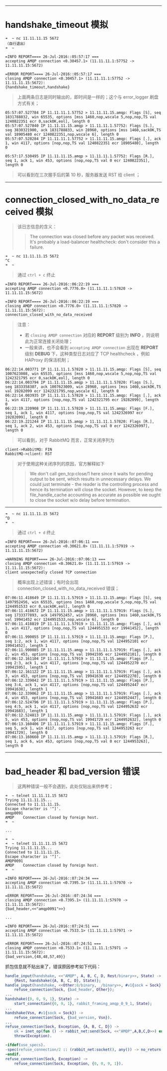 





----------

# handshake_timeout 模拟


```shell
➜  ~ nc 11.11.11.15 5672
（自行退出）
➜  ~
```

```shell
=INFO REPORT==== 26-Jul-2016::05:57:17 ===
accepting AMQP connection <0.30457.1> (11.11.11.1:57752 -> 11.11.11.15:5672)

=ERROR REPORT==== 26-Jul-2016::05:57:17 ===
closing AMQP connection <0.30457.1> (11.11.11.1:57752 -> 11.11.11.15:5672):
{handshake_timeout,handshake}
```
> 上面两条日志是同时输出的，即时间是一样的；这个与 error_logger 刷盘方式有关；

```shell
05:57:07.527784 IP 11.11.11.1.57752 > 11.11.11.15.amqp: Flags [S], seq 1831788832, win 65535, options [mss 1460,nop,wscale 5,nop,nop,TS val 1240822351 ecr 0,sackOK,eol], length 0
05:57:07.527840 IP 11.11.11.15.amqp > 11.11.11.1.57752: Flags [S.], seq 3830321900, ack 1831788833, win 28960, options [mss 1460,sackOK,TS val 18905480 ecr 1240822351,nop,wscale 6], length 0
05:57:07.528284 IP 11.11.11.1.57752 > 11.11.11.15.amqp: Flags [.], ack 1, win 4117, options [nop,nop,TS val 1240822351 ecr 18905480], length 0

05:57:17.530495 IP 11.11.11.15.amqp > 11.11.11.1.57752: Flags [R.], seq 1, ack 1, win 453, options [nop,nop,TS val 0 ecr 1240822351], length 0
```
> 可以看到在三次握手后的第 10 秒，服务器发送 RST 给 client ； 


----------

# connection_closed_with_no_data_received 模拟


> 该日志信息的含义：
>> The connection was closed before any packet was received. It's probably a load-balancer healthcheck: don't consider this a failure.


```shell
➜  ~ nc 11.11.11.15 5672
^C
➜  ~
```
> 通过 `ctrl + c` 终止

```shell
=INFO REPORT==== 26-Jul-2016::06:22:19 ===
accepting AMQP connection <0.7776.0> (11.11.11.1:57820 -> 11.11.11.15:5672)

=INFO REPORT==== 26-Jul-2016::06:22:19 ===
closing AMQP connection <0.7776.0> (11.11.11.1:57820 -> 11.11.11.15:5672):
connection_closed_with_no_data_received
```
> 注意：
> - 若 `closing AMQP connection` 对应的 **REPORT** 级别为 **INFO** ，则说明此为正常连接关闭处理；
> - 一般来讲，也不会看到 `accepting AMQP connection` 出现在 **REPORT** 级别 **DEBUG** 下，这种类型日志对应了 TCP healthcheck ，例如 HAProxy 的保活机制；


```shell
06:22:14.003771 IP 11.11.11.1.57820 > 11.11.11.15.amqp: Flags [S], seq 1007623008, win 65535, options [mss 1460,nop,wscale 5,nop,nop,TS val 1242321795 ecr 0,sackOK,eol], length 0
06:22:14.003794 IP 11.11.11.15.amqp > 11.11.11.1.57820: Flags [S.], seq 1833358307, ack 1007623009, win 28960, options [mss 1460,sackOK,TS val 19282099 ecr 1242321795,nop,wscale 6], length 0
06:22:14.003935 IP 11.11.11.1.57820 > 11.11.11.15.amqp: Flags [.], ack 1, win 4117, options [nop,nop,TS val 1242321795 ecr 19282099], length 0
06:22:19.220908 IP 11.11.11.1.57820 > 11.11.11.15.amqp: Flags [F.], seq 1, ack 1, win 4117, options [nop,nop,TS val 1242326997 ecr 19282099], length 0
06:22:19.221244 IP 11.11.11.15.amqp > 11.11.11.1.57820: Flags [R.], seq 1, ack 2, win 453, options [nop,nop,TS val 0 ecr 1242326997], length 0
```
> 可以看到，对于 RabbitMQ 而言，正常关闭序列为

```sequence
client->RabbitMQ: FIN
RabbitMQ->client: RST
```

> 对于使用这种关闭序列的原因，官方解释如下
>>  We don't call gen_tcp:close/1 here since it waits for pending output to be sent, which results in unnecessary delays. We could just terminate - the reader is the controlling process and hence its termination will close the socket. However, to keep the file_handle_cache accounting as accurate as possible we ought to close the socket w/o delay before termination.


----------


```shell
➜  ~ nc 11.11.11.15 5672
^D
➜  ~
```
> 通过 `ctrl + d` 终止


```shell
=INFO REPORT==== 26-Jul-2016::07:06:11 ===
accepting AMQP connection <0.30621.0> (11.11.11.1:57919 -> 11.11.11.15:5672)

=WARNING REPORT==== 26-Jul-2016::07:06:13 ===
closing AMQP connection <0.30621.0> (11.11.11.1:57919 -> 11.11.11.15:5672):
client unexpectedly closed TCP connection
```
> 概率出现上述错误；有时会出现 connection_closed_with_no_data_received 错误；


```shell
07:06:11.418649 IP 11.11.11.1.57919 > 11.11.11.15.amqp: Flags [S], seq 1497952456, win 65535, options [mss 1460,nop,wscale 5,nop,nop,TS val 1244951533 ecr 0,sackOK,eol], length 0
07:06:11.418672 IP 11.11.11.15.amqp > 11.11.11.1.57919: Flags [S.], seq 1733377893, ack 1497952457, win 28960, options [mss 1460,sackOK,TS val 19941452 ecr 1244951533,nop,wscale 6], length 0
07:06:11.418819 IP 11.11.11.1.57919 > 11.11.11.15.amqp: Flags [.], ack 1, win 4117, options [nop,nop,TS val 1244951533 ecr 19941452], length 0
07:06:11.990055 IP 11.11.11.1.57919 > 11.11.11.15.amqp: Flags [P.], seq 1:2, ack 1, win 4117, options [nop,nop,TS val 1244952101 ecr 19941452], length 1
07:06:11.990085 IP 11.11.11.15.amqp > 11.11.11.1.57919: Flags [.], ack 2, win 453, options [nop,nop,TS val 19941595 ecr 1244952101], length 0
07:06:12.161104 IP 11.11.11.1.57919 > 11.11.11.15.amqp: Flags [P.], seq 2:3, ack 1, win 4117, options [nop,nop,TS val 1244952270 ecr 19941595], length 1
07:06:12.161122 IP 11.11.11.15.amqp > 11.11.11.1.57919: Flags [.], ack 3, win 453, options [nop,nop,TS val 19941638 ecr 1244952270], length 0
07:06:12.339042 IP 11.11.11.1.57919 > 11.11.11.15.amqp: Flags [P.], seq 3:4, ack 1, win 4117, options [nop,nop,TS val 1244952447 ecr 19941638], length 1
07:06:12.339062 IP 11.11.11.15.amqp > 11.11.11.1.57919: Flags [.], ack 4, win 453, options [nop,nop,TS val 19941683 ecr 1244952447], length 0
07:06:12.524796 IP 11.11.11.1.57919 > 11.11.11.15.amqp: Flags [P.], seq 4:5, ack 1, win 4117, options [nop,nop,TS val 1244952632 ecr 19941683], length 1
07:06:12.524813 IP 11.11.11.15.amqp > 11.11.11.1.57919: Flags [.], ack 5, win 453, options [nop,nop,TS val 19941729 ecr 1244952632], length 0
07:06:13.160406 IP 11.11.11.1.57919 > 11.11.11.15.amqp: Flags [F.], seq 5, ack 1, win 4117, options [nop,nop,TS val 1244953263 ecr 19941729], length 0
07:06:13.160660 IP 11.11.11.15.amqp > 11.11.11.1.57919: Flags [R.], seq 1, ack 6, win 453, options [nop,nop,TS val 0 ecr 1244953263], length 0
```



----------

# bad_header 和 bad_version 错误

> 这两种错误一般不会遇到，此处仅贴出来供参考；

```shell
➜  ~ telnet 11.11.11.15 5672
Trying 11.11.11.15...
Connected to 11.11.11.15.
Escape character is '^]'.
amqp0091
AMQP	Connection closed by foreign host.
➜  ~

...

➜  ~
➜  ~ telnet 11.11.11.15 5672
Trying 11.11.11.15...
Connected to 11.11.11.15.
Escape character is '^]'.
AMQP0091
AMQP	Connection closed by foreign host.
➜  ~
```


```shell
=INFO REPORT==== 26-Jul-2016::07:24:34 ===
accepting AMQP connection <0.7395.1> (11.11.11.1:57970 -> 11.11.11.15:5672)

=ERROR REPORT==== 26-Jul-2016::07:24:34 ===
closing AMQP connection <0.7395.1> (11.11.11.1:57970 -> 11.11.11.15:5672):
{bad_header,<<"amqp0091">>}

...

=INFO REPORT==== 26-Jul-2016::07:24:51 ===
accepting AMQP connection <0.7533.1> (11.11.11.1:57971 -> 11.11.11.15:5672)

=ERROR REPORT==== 26-Jul-2016::07:24:51 ===
closing AMQP connection <0.7533.1> (11.11.11.1:57971 -> 11.11.11.15:5672):
{bad_version,{48,48,57,49}}
```

抓包信息就不贴出来了，错误原因参考如下代码：

```erlang
handle_input(handshake, <<"AMQP", A, B, C, D, Rest/binary>>, State) ->
    {Rest, handshake({A, B, C, D}, State)};
handle_input(handshake, <<Other:8/binary, _/binary>>, #v1{sock = Sock}) ->
    refuse_connection(Sock, {bad_header, Other});
...
handshake({0, 0, 9, 1}, State) ->
    start_connection({0, 9, 1}, rabbit_framing_amqp_0_9_1, State);
...
handshake(Vsn, #v1{sock = Sock}) ->
    refuse_connection(Sock, {bad_version, Vsn}).
...
refuse_connection(Sock, Exception, {A, B, C, D}) ->
    ok = inet_op(fun () -> rabbit_net:send(Sock, <<"AMQP",A,B,C,D>>) end),
    throw(Exception).

-ifdef(use_specs).
-spec(refuse_connection/2 :: (rabbit_net:socket(), any()) -> no_return()).
-endif.
refuse_connection(Sock, Exception) ->
    refuse_connection(Sock, Exception, {0, 0, 9, 1}).
```